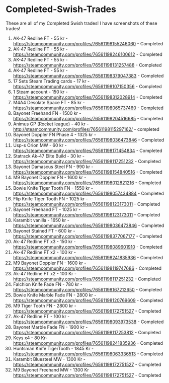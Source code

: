 # Completed-Swish-Trades

These are all of my Completed Swish trades! I have screenshots of these trades!

1. AK-47 Redline FT - 55 kr - https://steamcommunity.com/profiles/76561198155246060 - Completed
2. AK-47 Redline FT - 55 kr - https://steamcommunity.com/profiles/76561198246100612 - Completed
3. AK-47 Redline FT - 55 kr - https://steamcommunity.com/profiles/76561198131257488 - Completed
4. AK-47 Redline FT - 55 kr - https://steamcommunity.com/profiles/76561198379047383 - Completed
5. 17 Sets Steam Trading cards - 17 kr - https://steamcommunity.com/profiles/76561198107150356 - Completed
6. 1 Steam account - 150 kr - https://steamcommunity.com/profiles/76561198312028914 - Completed
7. M4A4 Desolate Space FT - 85 kr - https://steamcommunity.com/profiles/76561198065737460 - Completed
8. Bayonet Freehand FN - 1500 kr - https://steamcommunity.com/profiles/76561198204516685 - Completed
9. Animus GP (Rocket league) - 40 kr - http://steamcommunity.com/profiles/76561198115297162/ - completed
10. Bayonet Doppler FN Phase 4 - 1325 kr - https://steamcommunity.com/profiles/76561198036473846 - Completed
11. Usp-s Orion MW - 60 kr - https://steamcommunity.com/profiles/76561198171454834 - Completed
12. Statrack Ak-47 Elite Build - 30 kr - https://steamcommunity.com/profiles/76561198117251232 - Completed
13. Bayonet Damascus Steel FN - 990 kr - https://steamcommunity.com/profiles/76561198154840516 - Completed
14. M9 Bayonet Doppler FN - 1600 kr - https://steamcommunity.com/profiles/76561198012821216 - Completed
15. Bowie Knife Tiger Tooth FN - 1550 kr - https://steamcommunity.com/profiles/76561198057434884 - Completed
16. Flip Knife Tiger Tooth FN - 1025 kr - https://steamcommunity.com/profiles/76561198123173011 - Completed
17. Bayonet Freehand FT - 1025 kr - https://steamcommunity.com/profiles/76561198123173011 - Completed
18. Karambit vanilla - 1650 kr - https://steamcommunity.com/profiles/76561198036473846 - Completed
19. Bayonet Stained FT - 600 kr - https://steamcommunity.com/profiles/76561198377067177 - Completed
20. Ak-47 Redline FT x3 - 150 kr - https://steamcommunity.com/profiles/76561198089601910 - Completed
21. Ak-47 Redline FT x2 - 100 kr - https://steamcommunity.com/profiles/76561198241835936 - Completed
22. M9 Bayonet Doppler FN - 1600 kr - https://steamcommunity.com/profiles/76561198119747686 - Completed
23. Ak-47 Redline FT x2 - 100 Kr - https://steamcommunity.com/profiles/76561198117251232 - Completed
24. Falchion Knife Fade FN - 780 kr - https://steamcommunity.com/profiles/76561198167212650 - Completed
25. Bowie Knife Marble Fade FN - 2800 kr - https://steamcommunity.com/profiles/76561198120769609 - Completed
26. M9 Tiger Tooth FN - 2800 kr - https://steamcommunity.com/profiles/76561198172751527 - Completed
27. Ak-47 Redline FT - 100 kr -  https://steamcommunity.com/profiles/76561198093973538 - Completed
28. Bayonet Marble Fade FN - 1900 kr - https://steamcommunity.com/profiles/76561198117253812 - Completed
29. Keys x4 - 80 Kr- https://steamcommunity.com/profiles/76561198241835936 - Completed
30. Huntsman Knife TigerTooth - 1845 Kr - https://steamcommunity.com/profiles/76561198063336513 - Completed
31. Karambit Bluesteel MW - 1300 Kr - https://steamcommunity.com/profiles/76561198172751527 - Completed
32. M9 Bayonet Freehand MW - 1300 Kr https://steamcommunity.com/profiles/76561198172751527 - Completed
